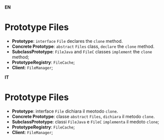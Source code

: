 **EN**
# Prototype Files

 - **Prototype**: `interface` `File` declares the `clone` method.
 - **Concrete Prototype**: `abstract` `Files` class, `declare` the `clone` method.
 - **SubclassPrototype**: `FileJava` and `FileC` classes `implement` the `clone` method;
 - **PrototypeRegistry**: `FileCache`;
 - **Client**: `FileManager`;

**IT**
# Prototype Files

   - **Prototype**: interface `File` dichiara il meotodo `clone`.
   - **Concrete Prototype**: classe `abstract` `Files`, `dichiara` il metodo `clone`.
   - **SubclassPrototype**: classi `FileJava` e `FileC` `implementa` il medoto `clone`;
   - **PrototypeRegistry**: `FileCache`;
   - **Client**: `FileManager`;